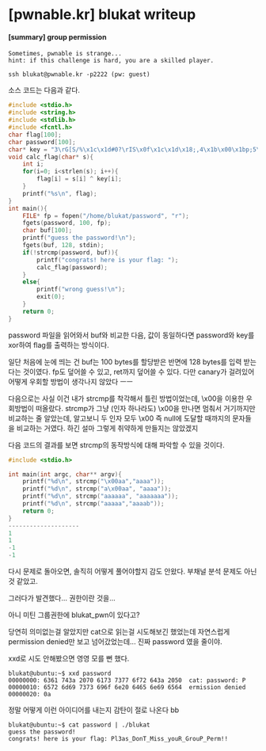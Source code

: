 # [pwnable.kr] blukat writeup



#### [summary] group permission

```shell
Sometimes, pwnable is strange...
hint: if this challenge is hard, you are a skilled player.

ssh blukat@pwnable.kr -p2222 (pw: guest)
```

소스 코드는 다음과 같다.

```c
#include <stdio.h>
#include <string.h>
#include <stdlib.h>
#include <fcntl.h>
char flag[100];
char password[100];
char* key = "3\rG[S/%\x1c\x1d#0?\rIS\x0f\x1c\x1d\x18;,4\x1b\x00\x1bp;5\x0b\x1b\x08\x45+";
void calc_flag(char* s){
	int i;
	for(i=0; i<strlen(s); i++){
		flag[i] = s[i] ^ key[i];
	}
	printf("%s\n", flag);
}
int main(){
	FILE* fp = fopen("/home/blukat/password", "r");
	fgets(password, 100, fp);
	char buf[100];
	printf("guess the password!\n");
	fgets(buf, 128, stdin);
	if(!strcmp(password, buf)){
		printf("congrats! here is your flag: ");
		calc_flag(password);
	}
	else{
		printf("wrong guess!\n");
		exit(0);
	}
	return 0;
}
```

password 파일을 읽어와서 buf와 비교한 다음, 값이 동일하다면 password와 key를 xor하여 flag를 출력하는 방식이다.

일단 처음에 눈에 띄는 건 buf는 100 bytes를 할당받은 반면에 128 bytes를 입력 받는다는 것이였다. fp도 덮어쓸 수 있고, ret까지 덮어쓸 수 있다. 다만 canary가 걸려있어 어떻게 우회할 방법이 생각나지 않았다 ㅡㅡ

다음으로는 사실 이건 내가 strcmp를 착각해서 틀린 방법이었는데, \x00을 이용한 우회방법이 떠올랐다. strcmp가 그냥 (인자 하나라도) \x00을 만나면 멈춰서 거기까지만 비교하는 줄 알았는데, 알고보니 두 인자 모두 \x00 즉 null에 도달할 때까지의 문자들을 비교하는 거였다. 하긴 설마 그렇게 취약하게 만들지는 않았겠지

다음 코드의 결과를 보면 strcmp의 동작방식에 대해 파악할 수 있을 것이다.

```c
#include <stdio.h>

int main(int argc, char** argv){
	printf("%d\n", strcmp("\x00aa","aaaa"));
	printf("%d\n", strcmp("a\x00aa", "aaaa"));
	printf("%d\n", strcmp("aaaaaa", "aaaaaaa"));
	printf("%d\n", strcmp("aaaaa","aaaab"));
	return 0;
}
--------------------
1
1
-1
-1
```



다시 문제로 돌아오면, 솔직히 어떻게 풀어야할지 감도 안왔다. 부채널 분석 문제도 아닌 것 같았고.

그러다가 발견했다... 권한이란 것을...

아니 미틴 그룹권한에 blukat_pwn이 있다고?

당연히 의미없는걸 알았지만 cat으로 읽는걸 시도해보긴 했었는데 자연스럽게 permission denied만 보고 넘어갔었는데... 진짜 password 였을 줄이야.

xxd로 시도 안해봤으면 영영 모를 뻔 했다.

```shell
blukat@ubuntu:~$ xxd password 
00000000: 6361 743a 2070 6173 7377 6f72 643a 2050  cat: password: P
00000010: 6572 6d69 7373 696f 6e20 6465 6e69 6564  ermission denied
00000020: 0a  
```



정말 어떻게 이런 아이디어를 내는지 감탄이 절로 나온다 bb



```shell
blukat@ubuntu:~$ cat password | ./blukat 
guess the password!
congrats! here is your flag: Pl3as_DonT_Miss_youR_GrouP_Perm!!
```



